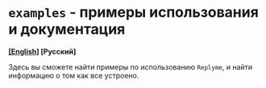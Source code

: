 # `examples` - примеры использования и документация
**[[English]](./README.md) [Русский]**

Здесь вы сможете найти примеры по использованию `Replyme`, и найти информацию о том как все устроено.
